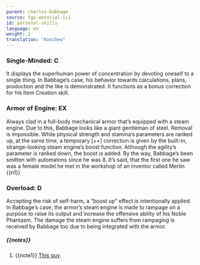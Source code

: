 ```yaml
---
parent: charles-babbage
source: fgo-material-iii
id: personal-skills
language: en
weight: 2
translation: "Konchew"
---
```


### Single-Minded: C

It displays the superhuman power of concentration by devoting oneself to a single thing. In Babbage’s case, his behavior towards calculations, plans, production and the like is demonstrated. It functions as a bonus correction for his Item Creation skill.

### Armor of Engine: EX

Always clad in a full-body mechanical armor that’s equipped with a steam engine.
Due to this, Babbage looks like a giant gentleman of steel. Removal is impossible.
While physical strength and stamina’s parameters are ranked up, at the same time, a temporary [++] correction is given by the built-in, strange-looking steam engine’s boost function. Although the agility’s parameter is ranked down, the boost is added.
By the way, Babbage’s been smitten with automatons since he was 8. It’s said, that the first one he saw was a female model he met in the workshop of an inventor called Merlin.{{n1}}

### Overload: D

Accepting the risk of self-harm, a “boost up” effect is intentionally applied.
In Babbage’s case, the armor’s steam engine is made to rampage on a purpose to raise its output and increase the offensive ability of his Noble Phantasm.
The damage the steam engine suffers from rampaging is received by Babbage too due to being integrated with the armor.

##### {{notes}}

1. {{note1}} [This guy](https://en.wikipedia.org/wiki/John_Joseph_Merlin).

